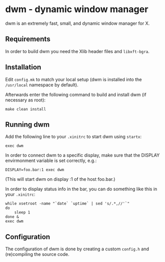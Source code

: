 # dwm - dynamic window manager
dwm is an extremely fast, small, and dynamic window manager for X.

## Requirements
In order to build dwm you need the Xlib header files and `libxft-bgra`.

## Installation
Edit `config.mk` to match your local setup (dwm is installed into
the `/usr/local` namespace by default).

Afterwards enter the following command to build and install dwm (if
necessary as root):

    make clean install

## Running dwm
Add the following line to your `.xinitrc` to start dwm using `startx`:

    exec dwm

In order to connect dwm to a specific display, make sure that
the DISPLAY envirmonment variable is set correctly, e.g.:

    DISPLAY=foo.bar:1 exec dwm

(This will start dwm on display :1 of the host foo.bar.)

In order to display status info in the bar, you can do something
like this in your `.xinitrc`:

    while xsetroot -name "`date` `uptime` | sed 's/.*,//'`"
    do
        sleep 1
    done &
    exec dwm

## Configuration
The configuration of dwm is done by creating a custom `config.h`
and (re)compiling the source code.
